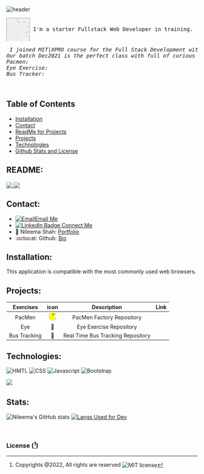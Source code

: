 
![header](https://capsule-render.vercel.app/api?type=cylinder&color=0:EEFF00,100:a82da8&height=150&section=header&text=Hello%20World!&fontSize=30&desc=Welcome%20To%20My%20Future%0ABouce&animation=scaleIn&fontAlign=20&rotate=-30)

 
 
<pre><img align="center" src="./bb.gif.gif" alt="Bouncing Balls GIF" > I'm a starter Fullstack Web Developer in training. <br><p><em> I joined MIT|XPRO course for the Full Stack Development with MERN in December 2021. It was a perfect gift for my New Year 22 from my husband. I worked in IT for almost 10 years then decided to take a break from active career and enjoy the time with kids. My daughter is in 2nd year college and son senior year in high school. It's the perfect time for me to get back in IT world which i missed sometimes.
Our batch Dec2021 is the perfect class with full of curious minded women and I do enjoying the exercises. It was a fun to work on all these challenging projects and ready to take a flight again in IT market. Ofcourse we are doing more than these projects but displaying my work over here as a part of the assignment.
Pacmen:
Eye Exercise:
Bus Tracker: </em></p> </pre> 

## Table of Contents 

* [Installation](#installation)
* [Contact](#contact)
* [ReadMe for Projects](#readme)   
* [Projects](#projects)
* [Technologies](#technologies)
* [Github Stats and License](#stats) 



## README:


 <a href="https://github.com/NileemaS/github-readme-stats">
  <img align="center" src="https://github-readme-stats.vercel.app/api/pin/?username=NileemaS&repo=NileemaS" />
</a>
<a href="https://github.com/NileemaS/bouncingballs">
  <img align="center" src="https://github-readme-stats.vercel.app/api/pin/?username=NileemaS&repo=bouncingballs" />
</a>
 
  
 
## Contact:  
 
- <a href="mailto:nileemashah@yahoo.com"><img src = "https://user-images.githubusercontent.com/96500743/159628684-930b27c8-946a-4107-aebe-5f7046b9f6c5.png" alt="Email" />Email Me </a>
- <a href="https://www.linkedin.com/feed/"><img src="https://img.shields.io/badge/LinkedIn-blue?style=for-the-badge&logo=linkedin& logoColor=white" alt="LinkedIn Badge"/> Connect Me </a> 
- 💼 Nileema Shah: [Portfolio](https://NileemaS.github.io/NileemaS)
- :octocat: Github: [Bio](https://www.github.com/NileemaS)



## Installation:

This application is compatible with the most commonly used web browsers.



<!---
<details><summary>CLICK ME</summary>
<p>

#### We can hide anything, even code!

    ```ruby
      puts "Hello World"
    ```

</p>
</details>
--->



## Projects:

| Exercises |  icon | Description | Link |
| :---: | :---: | :---: | :---: |
| PacMen |<img width="20" src="PacMan1.png" alt="pac man 1 image"> | PacMen Factory Repository |  |
| Eye | 👀 | Eye Exercise Repository |  |
| Bus Tracking | 🚌 | Real Time Bus Tracking Repository |  |




## Technologies:
<p>
    <img src="https://img.shields.io/badge/-HTML-orange?style=for-the-badge"  alt="HMTL" />
    <img src="https://img.shields.io/badge/-CSS-blue?style=for-the-badge" alt="CSS" />
    <img src="https://img.shields.io/badge/-Javascript-yellow?style=for-the-badge" alt="Javascript" />
    <img src="https://img.shields.io/badge/-Bootstrap-blueviolet?style=for-the-badge" alt="Bootstrap" />
   
</p>

 <p float="left">
  <img src="https://user-images.githubusercontent.com/96500743/156902929-21b303ee-e8ce-4f7e-97ea-9c722890ecbe.png" width="500" /></p>
  
  
  
## Stats:

![Nileema's GitHub stats](https://github-readme-stats.vercel.app/api?username=NileemaS&show_icons=true&hide=contribs&theme=gruvbox_light)
[![Langs Used for Dev](https://github-readme-stats.vercel.app/api/top-langs/?username=NileemaS&custom_title=Languages%20Used&theme=gruvbox_light&hide=Dockerfile&layout=compact)](https://github.com/NileemaS/github-readme-stats)


<br>


### License ([^note]) 


[^note]:
    Copyrights @2022, All rights are reserved  <img align="center" src="https://img.shields.io/badge/license-MIT-blue" alt="MIT license" />  
